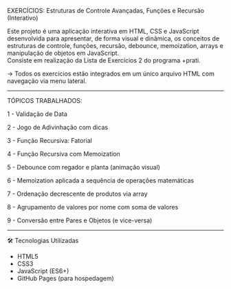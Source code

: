 EXERCÍCIOS: Estruturas de Controle Avançadas, Funções e Recursão (Interativo)

Este projeto é uma aplicação interativa em HTML, CSS e JavaScript desenvolvida para apresentar, de forma visual e dinâmica, os conceitos de estruturas de controle, funções, recursão, debounce, memoization, arrays e manipulação de objetos em JavaScript.  
Consiste em realização da Lista de Exercícios 2 do programa +prati.

-> Todos os exercícios estão integrados em um único arquivo HTML com navegação via menu lateral.

---
TÓPICOS TRABALHADOS:

1 - Validação de Data 

2 - Jogo de Adivinhação com dicas 

3 - Função Recursiva: Fatorial 

4 - Função Recursiva com Memoization 

5 - Debounce com regador e planta (animação visual) 

6 - Memoization aplicada a sequência de operações matemáticas 

7 - Ordenação decrescente de produtos via array 

8 - Agrupamento de valores por nome com soma de valores 

9 - Conversão entre Pares e Objetos (e vice-versa) 

---


🛠 Tecnologias Utilizadas

- HTML5
- CSS3
- JavaScript (ES6+)
- GitHub Pages (para hospedagem)
